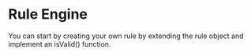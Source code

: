 # Rule Engine

You can start by creating your own rule by extending the rule object and implement an isValid() function.